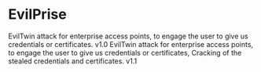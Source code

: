 # EvilPrise
EvilTwin attack for enterprise access points, to engage the user to give us credentials or certificates. v1.0
EvilTwin attack for enterprise access points, to engage the user to give us credentials or certificates, Cracking of the stealed credentials and certificates. v1.1


